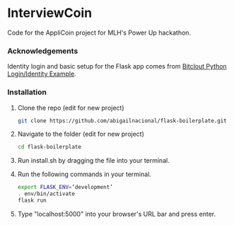 # InterviewCoin
Code for the AppliCoin project for MLH's Power Up hackathon.

### Acknowledgements
Identity login and basic setup for the Flask app comes from [Bitclout Python Login/Identity Example](https://github.com/neonstoic/BitcloutPythonIdentityExample).

### Installation

1. Clone the repo (edit for new project)
   ```sh
   git clone https://github.com/abigailnacional/flask-boilerplate.git
   ```
2. Navigate to the folder (edit for new project)
   ```sh
   cd flask-boilerplate
   ```
3. Run install.sh by dragging the file into your terminal.

4. Run the following commands in your terminal.
   ```sh
   export FLASK_ENV=‘development’
   . env/bin/activate
   flask run
   ```

5. Type "localhost:5000" into your browser's URL bar and press enter.